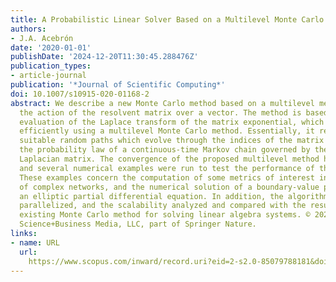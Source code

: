 ```yaml
---
title: A Probabilistic Linear Solver Based on a Multilevel Monte Carlo Method
authors:
- J.A. Acebrón
date: '2020-01-01'
publishDate: '2024-12-20T11:30:45.288476Z'
publication_types:
- article-journal
publication: '*Journal of Scientific Computing*'
doi: 10.1007/s10915-020-01168-2
abstract: We describe a new Monte Carlo method based on a multilevel method for computing
  the action of the resolvent matrix over a vector. The method is based on the numerical
  evaluation of the Laplace transform of the matrix exponential, which is computed
  efficiently using a multilevel Monte Carlo method. Essentially, it requires generating
  suitable random paths which evolve through the indices of the matrix according to
  the probability law of a continuous-time Markov chain governed by the associated
  Laplacian matrix. The convergence of the proposed multilevel method has been discussed,
  and several numerical examples were run to test the performance of the algorithm.
  These examples concern the computation of some metrics of interest in the analysis
  of complex networks, and the numerical solution of a boundary-value problem for
  an elliptic partial differential equation. In addition, the algorithm was conveniently
  parallelized, and the scalability analyzed and compared with the results of other
  existing Monte Carlo method for solving linear algebra systems. © 2020, Springer
  Science+Business Media, LLC, part of Springer Nature.
links:
- name: URL
  url: 
    https://www.scopus.com/inward/record.uri?eid=2-s2.0-85079788181&doi=10.1007%2fs10915-020-01168-2&partnerID=40&md5=72ad67733453bc78c03095e502001b20
---
```

